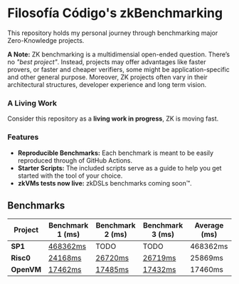 # Filosofía Código's zkBenchmarking

This repository holds my personal journey through benchmarking major Zero-Knowledge projects.

**A Note:** ZK benchmarking is a multidimensial open-ended question. There’s no _"best project"_. Instead, projects may offer advantages like faster provers, or faster and cheaper verifiers, some might be application-specific and other general purpose. Moreover, ZK projects often vary in their architectural structures, developer experience and long term vision.

### A Living Work

Consider this repository as a **living work in progress**, ZK is moving fast.

### Features

- **Reproducible Benchmarks:** Each benchmark is meant to be easily reproduced through of GitHub Actions.
- **Starter Scripts:** The included scripts serve as a guide to help you get started with the tool of your choice.
- **zkVMs tests now live:** zkDSLs benchmarks coming soon™.

## Benchmarks

| Project         | Benchmark 1 (ms) | Benchmark 2 (ms) | Benchmark 3 (ms) | Average (ms) |
|-----------------|------------------|------------------|------------------|--------------|
| **SP1** | [468362ms](https://github.com/Turupawn/zkBenchmark/actions/runs/11893961301/job/33140115064#step:4:760) | TODO | TODO | 468362ms |
| **Risc0** | [24168ms](https://github.com/Turupawn/zkBenchmark/actions/runs/11910259456/job/33189284269#step:4:520) | [26720ms](https://github.com/Turupawn/zkBenchmark/actions/runs/12876481850/job/35899541921#step:4:500) | [26719ms](https://github.com/Turupawn/zkBenchmark/actions/runs/12876629345/job/35899898489) | 25869ms |
| **OpenVM** | [17462ms](https://github.com/Turupawn/zkBenchmark/actions/runs/12839295926/job/35806339304#step:4:1133) | [17485ms](https://github.com/Turupawn/zkBenchmark/actions/runs/12876480553/job/35899539095#step:4:1133) | [17432ms](https://github.com/Turupawn/zkBenchmark/actions/runs/12876628029/job/35899894923#step:4:1133) | 17460ms |
